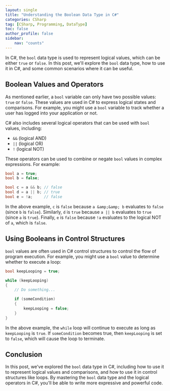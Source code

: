 ```yaml
---
layout: single
title: "Understanding the Boolean Data Type in C#"
categories: CSharp
tag: [CSharp, Programming, DataType]
toc: false
author_profile: false
sidebar:
    nav: "counts"
---
```


In C#, the ```bool``` data type is used to represent logical values, which can be either ```true``` or ```false```. In this post, we'll explore the ```bool``` data type, how to use it in C#, and some common scenarios where it can be useful.

## Boolean Values and Operators

As mentioned earlier, a ```bool``` variable can only have two possible values: ```true``` or ```false```. These values are used in C# to express logical states and comparisons. For example, you might use a ```bool``` variable to track whether a user has logged into your application or not.

C# also includes several logical operators that can be used with ```bool``` values, including:
- ```&&``` (logical AND)
- ```||``` (logical OR)
- ```!``` (logical NOT)

These operators can be used to combine or negate ```bool``` values in complex expressions. For example:
```csharp
bool a = true;
bool b = false;

bool c = a && b; // false
bool d = a || b; // true
bool e = !a;     // false
```

In the above example, ```c``` is ```false``` because ```a &amp;&amp; b``` evaluates to ```false``` (since ```b``` is ```false```). Similarly, ```d``` is ```true``` because ```a || b``` evaluates to ```true``` (since ```a``` is ```true```). Finally, ```e``` is ```false``` because ```!a``` evaluates to the logical NOT of ```a```, which is ```false```.

## Using Booleans in Control Structures

```bool``` values are often used in C# control structures to control the flow of program execution. For example, you might use a ```bool``` value to determine whether to execute a loop:
```csharp
bool keepLooping = true;

while (keepLooping)
{
    // Do something...

    if (someCondition)
    {
        keepLooping = false;
    }
}
```

In the above example, the ```while``` loop will continue to execute as long as ```keepLooping``` is ```true```. If ```someCondition``` becomes true, then ```keepLooping``` is set to ```false```, which will cause the loop to terminate.

## Conclusion

In this post, we've explored the ```bool``` data type in C#, including how to use it to represent logical values and comparisons, and how to use it in control structures like loops. By mastering the ```bool``` data type and the logical operators in C#, you'll be able to write more expressive and powerful code.

